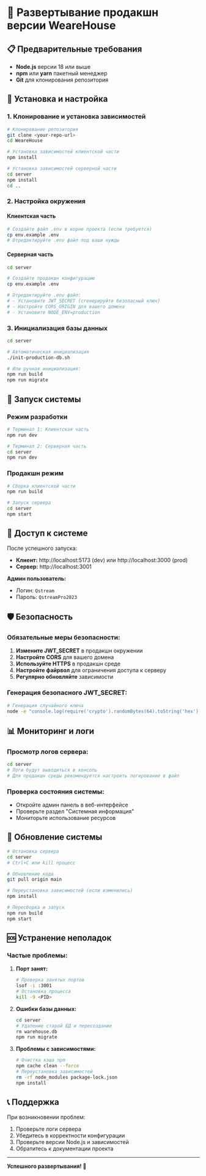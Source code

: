 # 🚀 Развертывание продакшн версии WeareHouse

## 📋 Предварительные требования

- **Node.js** версии 18 или выше
- **npm** или **yarn** пакетный менеджер
- **Git** для клонирования репозитория

## 🔧 Установка и настройка

### 1. Клонирование и установка зависимостей

```bash
# Клонирование репозитория
git clone <your-repo-url>
cd WeareHouse

# Установка зависимостей клиентской части
npm install

# Установка зависимостей серверной части
cd server
npm install
cd ..
```

### 2. Настройка окружения

#### Клиентская часть
```bash
# Создайте файл .env в корне проекта (если требуется)
cp env.example .env
# Отредактируйте .env файл под ваши нужды
```

#### Серверная часть
```bash
cd server

# Создайте продакшн конфигурацию
cp env.example .env

# Отредактируйте .env файл:
# - Установите JWT_SECRET (сгенерируйте безопасный ключ)
# - Настройте CORS_ORIGIN для вашего домена
# - Установите NODE_ENV=production
```

### 3. Инициализация базы данных

```bash
cd server

# Автоматическая инициализация
./init-production-db.sh

# Или ручная инициализация:
npm run build
npm run migrate
```

## 🚀 Запуск системы

### Режим разработки
```bash
# Терминал 1: Клиентская часть
npm run dev

# Терминал 2: Серверная часть
cd server
npm run dev
```

### Продакшн режим
```bash
# Сборка клиентской части
npm run build

# Запуск сервера
cd server
npm start
```

## 🔐 Доступ к системе

После успешного запуска:

- **Клиент:** http://localhost:5173 (dev) или http://localhost:3000 (prod)
- **Сервер:** http://localhost:3001

**Админ пользователь:**
- Логин: `Qstream`
- Пароль: `QstreamPro2023`

## 🛡️ Безопасность

### Обязательные меры безопасности:

1. **Измените JWT_SECRET** в продакшн окружении
2. **Настройте CORS** для вашего домена
3. **Используйте HTTPS** в продакшн среде
4. **Настройте файрвол** для ограничения доступа к серверу
5. **Регулярно обновляйте** зависимости

### Генерация безопасного JWT_SECRET:

```bash
# Генерация случайного ключа
node -e "console.log(require('crypto').randomBytes(64).toString('hex'))"
```

## 📊 Мониторинг и логи

### Просмотр логов сервера:
```bash
cd server
# Логи будут выводиться в консоль
# Для продакшн среды рекомендуется настроить логирование в файл
```

### Проверка состояния системы:
- Откройте админ панель в веб-интерфейсе
- Проверьте раздел "Системная информация"
- Мониторьте использование ресурсов

## 🔄 Обновление системы

```bash
# Остановка сервера
cd server
# Ctrl+C или kill процесс

# Обновление кода
git pull origin main

# Переустановка зависимостей (если изменились)
npm install

# Пересборка и запуск
npm run build
npm start
```

## 🆘 Устранение неполадок

### Частые проблемы:

1. **Порт занят:**
   ```bash
   # Проверка занятых портов
   lsof -i :3001
   # Остановка процесса
   kill -9 <PID>
   ```

2. **Ошибки базы данных:**
   ```bash
   cd server
   # Удаление старой БД и пересоздание
   rm warehouse.db
   npm run migrate
   ```

3. **Проблемы с зависимостями:**
   ```bash
   # Очистка кэша npm
   npm cache clean --force
   # Переустановка зависимостей
   rm -rf node_modules package-lock.json
   npm install
   ```

## 📞 Поддержка

При возникновении проблем:
1. Проверьте логи сервера
2. Убедитесь в корректности конфигурации
3. Проверьте версии Node.js и зависимостей
4. Обратитесь к документации проекта

---

**Успешного развертывания! 🎉**
